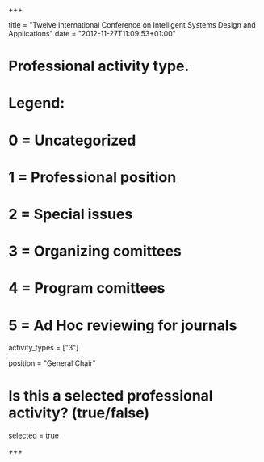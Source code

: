 +++ 

title = "Twelve International Conference on Intelligent Systems Design and Applications" date = "2012-11-27T11:09:53+01:00"

# Professional activity type.
#
# Legend:
# 0 = Uncategorized
# 1 = Professional position
# 2 = Special issues
# 3 = Organizing comittees
# 4 = Program comittees
# 5 = Ad Hoc reviewing for journals

activity_types = ["3"]

position = "General Chair"

# Is this a selected professional activity? (true/false)

selected = true 

+++
